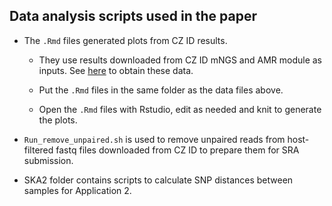## Data analysis scripts used in the paper

- The `.Rmd` files generated plots from CZ ID results.

  - They use results downloaded from CZ ID mNGS and AMR module as inputs. See [here](https://github.com/chanzuckerberg/czid-amr-manuscript-2024/tree/main/data) to obtain these data.

  - Put the `.Rmd` files in the same folder as the data files above.

  - Open the `.Rmd` files with Rstudio, edit as needed and knit to generate the plots.

- `Run_remove_unpaired.sh` is used to remove unpaired reads from host-filtered fastq files downloaded from CZ ID to prepare them for SRA submission.

- SKA2 folder contains scripts to calculate SNP distances between samples for Application 2.

